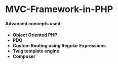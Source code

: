 # MVC-Framework-in-PHP
<h4>Advanced concepts used:<h4>
<ul>
  <li>Object Oriented PHP</li>
  <li>PDO</li>
  <li>Custom Routing using Regular Expressions</li>
  <li>Twig template engine</li>
  <li>Composer</li>
</ul>
